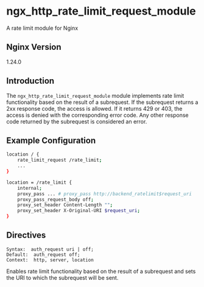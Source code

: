 # ngx_http_rate_limit_request_module
A rate limit module for Nginx

## Nginx Version
1.24.0

## Introduction

The ```ngx_http_rate_limit_request_module``` module implements rate limit functionality based on the result of a subrequest. If the subrequest returns a 2xx response code, the access is allowed. If it returns 429 or 403, the access is denied with the corresponding error code. Any other response code returned by the subrequest is considered an error.

## Example Configuration
```bash
location / {
    rate_limit_request /rate_limit;
    ...
}

location = /rate_limit {
    internal;
    proxy_pass ... # proxy_pass http://backend_ratelimit$request_uri
    proxy_pass_request_body off;
    proxy_set_header Content-Length "";
    proxy_set_header X-Original-URI $request_uri;
}
```
## Directives
```
Syntax:  auth_request uri | off;
Default:  auth_request off;
Context:  http, server, location
```
Enables rate limit functionality based on the result of a subrequest and sets the URI to which the subrequest will be sent.

